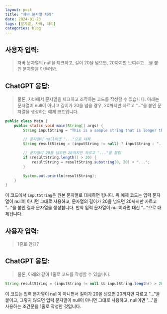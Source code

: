 ```yaml
---
layout: post
title: "자바 문자열 처리"
date: 2024-01-23
tags: [문자열, 자바, 처리]
categories: blog
---
```


## 사용자 입력:
> 자바 문자열의 null을 체크하고, 길이 20을 넘으면, 20까지만 보여주고 ...을 붙인 문자열을 만들어봐.

## ChatGPT 응답:
> 물론, 자바에서 문자열을 체크하고 조작하는 코드를 작성할 수 있습니다. 아래는 문자열이 null이 아니고 길이가 20을 넘을 경우, 20까지만 자르고 "..."을 붙인 문자열을 생성하는 예제 코드입니다.

```java
public class Main {
    public static void main(String[] args) {
        String inputString = "This is a sample string that is longer than 20 characters.";

        // 문자열이 null이면 "..."으로 대체
        String resultString = (inputString != null) ? inputString : "...";

        // 문자열이 20을 넘으면 20까지만 자르고 "..."을 붙임
        if (resultString.length() > 20) {
            resultString = resultString.substring(0, 20) + "...";
        }

        System.out.println(resultString);
    }
}
```

이 코드에서 `inputString`은 원본 문자열로 대체하면 됩니다. 위 예제 코드는 입력 문자열이 null이 아니면 그대로 사용하고, 문자열의 길이가 20을 넘으면 20까지만 자르고 "..."을 붙인 결과 문자열을 생성합니다. 만약 입력 문자열이 null이라면 대신 "..."으로 대체됩니다.

## 사용자 입력:
> 1줄로 안돼?

## ChatGPT 응답:
> 물론, 아래와 같이 1줄로 코드를 작성할 수 있습니다.

```java
String resultString = (inputString != null && inputString.length() > 20) ? inputString.substring(0, 20) + "..." : (inputString != null) ? inputString : "...";
```

이 코드는 입력 문자열이 null이 아니면서 길이가 20을 넘으면 20까지만 자르고 "..."을 붙이고, 그렇지 않으면 입력 문자열이 null이 아니면 그대로 사용하고, null이면 "..."을 사용하는 조건문을 1줄로 작성한 것입니다.

